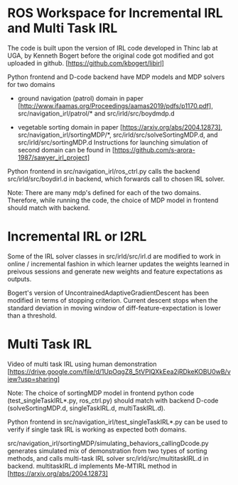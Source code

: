 # ROS Workspace for Incremental IRL and Multi Task IRL

The code is built upon the version of IRL code developed in Thinc lab at UGA, by Kenneth Bogert before the original code got modified and got uploaded in github. [https://github.com/kbogert/libirl]

Python frontend and D-code backend have MDP models and MDP solvers for two domains

- ground navigation (patrol) domain in paper [http://www.ifaamas.org/Proceedings/aamas2019/pdfs/p1170.pdf], src/navigation_irl/patrol/* and src/irld/src/boydmdp.d

- vegetable sorting domain in paper [https://arxiv.org/abs/2004.12873], src/navigation_irl/sortingMDP/*, src/irld/src/solveSortingMDP.d, and src/irld/src/sortingMDP.d Instructions for launching simulation of second domain can be found in [https://github.com/s-arora-1987/sawyer_irl_project]

Python frontend in src/navigation_irl/ros_ctrl.py calls the backend src/irld/src/boydirl.d in backend, which forwards call to chosen IRL solver. 

Note: There are many mdp's defined for each of the two domains. Therefore, while running the code, the choice of MDP model in frontend should match with backend. 

# Incremental IRL or I2RL

Some of the IRL solver classes in src/irld/src/irl.d are modified to work in online / incremental fashion in which learner updates the weights learned in preivous sessions and generate new weights and feature expectations as outputs. 

Bogert's version of UncontrainedAdaptiveGradientDescent has been modified in terms of stopping criterion. Current descent stops when the standard deviation in moving window of diff-feature-expectation is lower than a threshold. 

#  Multi Task IRL

Video of multi task IRL using human demonstration [https://drive.google.com/file/d/1UpOqgZ8_5tVPlQXkEea2jRDkeKOBU0wB/view?usp=sharing]

Note: The choice of sortingMDP model in frontend python code (test_singleTaskIRL*.py, ros_ctrl.py) should match with backend D-code (solveSortingMDP.d, singleTaskIRL.d, multiTaskIRL.d). 

Python frontend in src/navigation_irl/test_singleTaskIRL*.py can be used to verify if single task IRL is working as expected both domains. 

src/navigation_irl/sortingMDP/simulating_behaviors_callingDcode.py generates simulated mix of demonstration from two types of sorting methods, and calls multi-task IRL solver src/irld/src/multitaskIRL.d in backend. multitaskIRL.d implements Me-MTIRL method in  [https://arxiv.org/abs/2004.12873]
